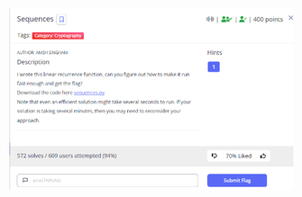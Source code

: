 !["I wrote this linear recurrence function, can you figure out how to make it run fast enough and get the flag? Download the code here sequences.py Note that even an efficient solution might take several seconds to run. If your solution is taking several minutes, then you may need to reconsider your approach."](./chall.png)
